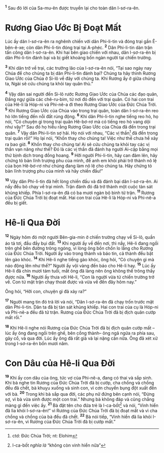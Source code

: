 <sup><b>1</b></sup> Sau đó lời của Sa-mu-ên được truyền lại cho toàn dân I-sơ-ra-ên.

# Rương Giao Ước Bị Ðoạt Mất

Lúc ấy dân I-sơ-ra-ên ra nghênh chiến với dân Phi-li-tin và đóng trại gần Ê-bên-ê-xe; còn dân Phi-li-tin đóng trại tại A-phéc. <sup><b>2</b></sup> Dân Phi-li-tin dàn trận tấn công dân I-sơ-ra-ên. Khi hai bên giao chiến với nhau, dân I-sơ-ra-ên bị dân Phi-li-tin đánh bại và bị giết khoảng bốn ngàn người tại chiến trường.

<sup><b>3</b></sup> Khi dân trở về trại, các trưởng lão của I-sơ-ra-ên nói, “Tại sao ngày nay Chúa để cho chúng ta bị dân Phi-li-tin đánh bại? Chúng ta hãy thỉnh Rương Giao Ước của Chúa ở Si-lô về đây với chúng ta. Khi Rương ấy ở giữa chúng ta, Ngài sẽ cứu chúng ta khỏi tay quân thù.”

<sup><b>4</b></sup> Vậy dân sai người đến Si-lô rước Rương Giao Ước của Chúa các đạo quân, Ðấng ngự giữa các chê-ru-bim, từ nơi đó đến với trại quân. Có hai con trai của Hê-li là Hóp-ni và Phi-nê-a đi theo Rương Giao Ước của Ðức Chúa Trời. <sup><b>5</b></sup> Khi Rương Giao Ước của Chúa vào trong trại quân, toàn dân I-sơ-ra-ên reo hò lớn tiếng đến nỗi đất rúng động. <sup><b>6</b></sup> Khi dân Phi-li-tin nghe tiếng reo hò, họ nói, “Có chuyện gì trong trại quân Hê-bơ-rơ mà có tiếng reo hò vang dội như vậy?” Sau đó họ hiểu rằng Rương Giao Ước của Chúa đã đến trong trại quân. <sup><b>7</b></sup> Vậy dân Phi-li-tin sợ hãi. Họ nói với nhau, “Các vị thần[^1-5dc23d22-5f59-4b26-8d11-abcc16586fb7] đã đến trong trại quân rồi!” Họ lại nói, “Khốn thay cho chúng ta! Việc như thế chưa hề xảy ra bao giờ. <sup><b>8</b></sup> Khốn thay cho chúng ta! Ai sẽ cứu chúng ta khỏi tay các vị thần vạn năng như thế? Ðó là các vị thần đã đánh hạ người Ai-cập bằng mọi thứ bịnh dịch trong đồng hoang. <sup><b>9</b></sup> Hỡi người Phi-li-tin, hãy can đảm lên, hãy chứng tỏ bản lĩnh trượng phu của mình, để anh em khỏi phải trở thành nô lệ của bọn Hê-bơ-rơ như chúng đang làm nô lệ cho chúng ta. Hãy chứng tỏ bản lĩnh trượng phu của mình và hãy chiến đấu!”

<sup><b>10</b></sup> Vậy dân Phi-li-tin đã hết lòng chiến đấu và đã đánh bại dân I-sơ-ra-ên. Ai nấy đều bỏ chạy về trại mình. Trận đánh đó đã trở thành một cuộc tàn sát khủng khiếp. Phía I-sơ-ra-ên đã có ba mươi ngàn bộ binh tử trận. <sup><b>11</b></sup> Rương của Ðức Chúa Trời bị đoạt mất. Hai con trai của Hê-li là Hóp-ni và Phi-nê-a đều bị giết.

# Hê-li Qua Ðời

<sup><b>12</b></sup> Ngày hôm đó một người Bên-gia-min ở chiến trường chạy về Si-lô, quần áo tả tơi, đầu đầy bụi đất. <sup><b>13</b></sup> Khi người ấy về đến nơi, thì nầy, Hê-li đang ngồi trên ghế bên đường trông ngóng, vì lòng ông bồn chồn lo lắng cho Rương của Ðức Chúa Trời. Người ấy vào trong thành và báo tin, cả thành đều bật lên gào khóc. <sup><b>14</b></sup> Khi Hê-li nghe tiếng gào khóc, ông hỏi, “Có chuyện gì mà náo động lên như thế?” Người ấy vội vàng đến báo cho Hê-li hay. <sup><b>15</b></sup> Lúc ấy Hê-li đã chín mươi tám tuổi, mắt ông đã làng nên ông không thể trông thấy được nữa. <sup><b>16</b></sup> Người ấy thưa với Hê-li, “Con là người vừa từ chiến trường trở về. Con từ mặt trận chạy thoát được và vừa về đến đây hôm nay.”

Ông hỏi, “Hỡi con, chuyện gì đã xảy ra?”

<sup><b>17</b></sup> Người mang tin đó trả lời và nói, “Dân I-sơ-ra-ên đã chạy trốn trước mặt dân Phi-li-tin. Dân ta đã bị tàn sát khủng khiếp. Hai con trai của cụ là Hóp-ni và Phi-nê-a đều đã tử trận. Rương của Ðức Chúa Trời đã bị địch quân cướp mất rồi.”

<sup><b>18</b></sup> Khi Hê-li nghe nói Rương của Ðức Chúa Trời đã bị địch quân cướp mất –lúc ấy ông đang ngồi trên ghế, bên cổng thành– ông ngã ngửa ra phía sau, gãy cổ, và qua đời. Lúc ấy ông đã rất già và lại nặng cân nữa. Ông đã xét xử trong I-sơ-ra-ên bốn mươi năm.

# Con Dâu của Hê-li Qua Ðời

<sup><b>19</b></sup> Khi ấy con dâu của ông, tức vợ của Phi-nê-a, đang có thai và sắp sinh. Khi bà nghe tin Rương của Ðức Chúa Trời đã bị cướp, cha chồng và chồng đều đã chết, bà khuỵu xuống và sinh con, vì cơn chuyển bụng đột xuất đến với bà. <sup><b>20</b></sup> Trong khi bà sắp qua đời, các phụ nữ đứng bên cạnh nói, “Ðừng sợ, vì bà vừa sinh được một con trai.” Nhưng bà không đáp và cũng chẳng màng gì đến việc ấy. <sup><b>21</b></sup> Bà đặt tên cho đứa trẻ là I-ca-bốt[^2-5dc23d22-5f59-4b26-8d11-abcc16586fb7] và nói, “Vinh hiển đã lìa khỏi I-sơ-ra-ên!” vì Rương của Ðức Chúa Trời đã bị đoạt mất và vì cha chồng và chồng của bà đều đã chết. <sup><b>22</b></sup> Bà nói tiếp, “Vinh hiển đã lìa khỏi I-sơ-ra-ên, vì Rương của Ðức Chúa Trời đã bị cướp mất.”

[^1-5dc23d22-5f59-4b26-8d11-abcc16586fb7]: ctd: Ðức Chúa Trời; nt: Elohim

[^2-5dc23d22-5f59-4b26-8d11-abcc16586fb7]: I-ca-bốt _nghĩa là_ “không còn vinh hiển nữa”

